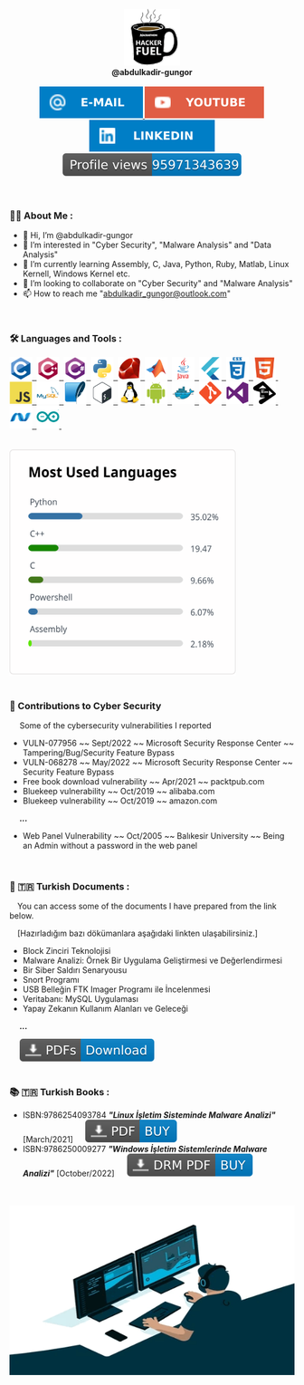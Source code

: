 <div id="user" align="center">
  <br />
  <div id="user_icon">
    <a href="https://github.com/abdulkadir-gungor/">
    <img src="coffee1.gif" width="100"/>
    </a>
  </div>
  <div id="user_name">  <b>@abdulkadir-gungor</b> </div>
  <br />
  <div id="user_badges">
    <a href="mailto:abdulkadir_gungor@outlook.com">
      <img src="E--Mail-blue.svg" alt="E-mail Badge"/>
    </a>
    <a href="https://www.youtube.com/channel/UCw8LW6znw5wYQsRP6tJrUpA">
      <img src="YouTube-red.svg" alt="Youtube Badge"/>
    </a>
    <a href="https://github.com/abdulkadir-gungor/">
      <img src="LinkedIn-blue.svg" alt="LinkedIn Badge"/>
    </a>
  </div>
  <div id="user_views">
     <a href="https://github.com/abdulkadir-gungor/">
      <img src="pv.svg" alt=""/>
     </a>
  <div>
  <br />
</div>



<div id="middle" align="left">
<br />

### :man_technologist: About Me : 
- 👋 Hi, I’m @abdulkadir-gungor
- 👀 I’m interested in "Cyber Security", "Malware Analysis" and "Data Analysis"
- 🌱 I’m currently learning Assembly, C, Java, Python, Ruby, Matlab, Linux Kernell, Windows Kernel etc.
- 💞️ I’m looking to collaborate on "Cyber Security" and "Malware Analysis"
- 📫 How to reach me "abdulkadir_gungor@outlook.com"

<br />

### :hammer_and_wrench: Languages and Tools :
<div>
  <a href="https://github.com/abdulkadir-gungor/">
  <img src="c-original.svg" title="C" alt="C" width="40" height="40"/>&nbsp;
  </a>
  <a href="https://github.com/abdulkadir-gungor/">
  <img src="cplusplus-original.svg" title="C++" alt="C++" width="40" height="40"/>&nbsp;
  </a>
  <a href="https://github.com/abdulkadir-gungor/">
    <img src="csharp-original.svg" title="C#" alt="C#" width="40" height="40"/>&nbsp;
  </a>
  <a href="https://github.com/abdulkadir-gungor/">
    <img src="python-original.svg" title="Python" alt="Python" width="40" height="40"/>&nbsp;
  </a>
  <a href="https://github.com/abdulkadir-gungor/">
    <img src="ruby-original.svg" title="Ruby" alt="Ruby" width="40" height="40"/>&nbsp;
  </a>
  <a href="https://github.com/abdulkadir-gungor/">
    <img src="matlab-original.svg" title="Matlab" alt="Matlab" width="40" height="40"/>&nbsp;
  </a>
  <a href="https://github.com/abdulkadir-gungor/">
    <img src="java-original-wordmark.svg" title="Java" alt="Java" width="40" height="40"/>&nbsp;
  </a>
  <a href="https://github.com/abdulkadir-gungor/">
    <img src="flutter-original.svg" title="Flutter" alt="Flutter" width="40" height="40"/>&nbsp;
  </a>
  <a href="https://github.com/abdulkadir-gungor/">
    <img src="css3-plain-wordmark.svg"  title="CSS3" alt="CSS" width="40" height="40"/>&nbsp;
  </a>
  <a href="https://github.com/abdulkadir-gungor/">
    <img src="html5-original.svg" title="HTML5" alt="HTML" width="40" height="40"/>&nbsp;
  </a>
  <a href="https://github.com/abdulkadir-gungor/">
    <img src="javascript-original.svg" title="JavaScript" alt="JavaScript" width="40" height="40"/>&nbsp;
  </a>
  <a href="https://github.com/abdulkadir-gungor/">
    <img src="mysql-original-wordmark.svg" title="MySQL"  alt="MySQL" width="40" height="40"/>&nbsp;
  </a>
  <a href="https://github.com/abdulkadir-gungor/">
    <img src="sqlite-original.svg" title="SQLite" alt="SQLite" width="40" height="40"/>&nbsp;
  </a>
  <a href="https://github.com/abdulkadir-gungor/">
    <img src="bash-original.svg" title="Bash" alt="Bash" width="40" height="40"/>&nbsp;
  </a>
  <a href="https://github.com/abdulkadir-gungor/">
    <img src="linux-original.svg" title="Linux" alt="Linux" width="40" height="40"/>&nbsp;
  </a>
  <a href="https://github.com/abdulkadir-gungor/">
    <img src="android-original.svg" title="Spring" alt="Spring" width="40" height="40"/>&nbsp;
  </a>
  <a href="https://github.com/abdulkadir-gungor/">
    <img src="docker-original.svg" title="Docker" alt="Docker" width="40" height="40"/>&nbsp;
  </a>
  <a href="https://github.com/abdulkadir-gungor/">
    <img src="git-original.svg" title="Git"  alt="Git" width="40" height="40"/>&nbsp;
  </a>
  <a href="https://github.com/abdulkadir-gungor/">
    <img src="visualstudio-plain.svg" title="Visual Studio" alt="Visual Studio" width="40" height="40"/>&nbsp;
  </a>
  <a href="https://github.com/abdulkadir-gungor/">
    <img src="jetbrains-plain.svg" title="Jetbrains" alt="Jetbrains" width="40" height="40"/>&nbsp;
  </a>
  <a href="https://github.com/abdulkadir-gungor/">
    <img src="dot-net-original.svg" title=".NET" alt=".NET" width="40" height="40"/>&nbsp;
  </a>
  <a href="https://github.com/abdulkadir-gungor/">
    <img src="arduino-original.svg" title="Ardunio" alt="Ardunio" width="40" height="40"/>&nbsp;
  </a>
</div>
  
<br />  
<br />

  <div id="statistics">
    <a href="https://github.com/abdulkadir-gungor/">
      <img src="Statistics.svg" width="400" height="400"/>
    </a>
  </div>

<br />

### 👏 Contributions to Cyber Security
&emsp; Some of the cybersecurity vulnerabilities I reported
 - VULN-077956 ~~ Sept/2022 ~~ Microsoft Security Response Center ~~ Tampering/Bug/Security Feature Bypass
 - VULN-068278 ~~ May/2022  ~~ Microsoft Security Response Center ~~ Security Feature Bypass
 - Free book download vulnerability ~~ Apr/2021  ~~ packtpub.com 
 - Bluekeep vulnerability ~~ Oct/2019 ~~ alibaba.com
 - Bluekeep vulnerability ~~ Oct/2019 ~~ amazon.com
 
  &emsp; ***...***
 
 - Web Panel Vulnerability ~~ Oct/2005 ~~ Balıkesir University ~~ Being an Admin without a password in the web panel
 
<br />  

### 📝 🇹🇷   Turkish Documents :
  &emsp;You can access some of the documents I have prepared from the link below.
  
  &emsp;[Hazırladığım bazı dökümanlara aşağıdaki linkten ulaşabilirsiniz.]
   
   - Block Zinciri Teknolojisi
   - Malware Analizi: Örnek Bir Uygulama Geliştirmesi ve Değerlendirmesi
   - Bir Siber Saldırı Senaryousu
   - Snort Programı
   - USB Belleğin FTK Imager Programı ile İncelenmesi
   - Veritabanı: MySQL Uygulaması
   - Yapay Zekanın Kullanım Alanları ve Geleceği
   
  &emsp; ***...***
   
  <div id="document_1">
    &emsp;
    <a href="https://drive.google.com/drive/folders/1AAANN1BNvaOu3rdJ6nIcyXJ2fXl6bc1o">
      <img src="PDFs-Download-blue.svg" alt="Documents"/>
    </a>
<br />
<br />

### 📚 🇹🇷   Turkish Books :
  - ISBN:9786254093784 ***"Linux İşletim Sisteminde Malware Analizi"*** [March/2021] &emsp; 
    <a href="https://play.google.com/store/books/details/?id=GWMhEAAAQBAJ">
      <img src="PDF-BUY-blue.svg" alt="Book"/>
    </a>
  - ISBN:9786250009277 ***"Windows İşletim Sistemlerinde Malware Analizi"*** [October/2022] &emsp; 
    <a href="https://play.google.com/store/books/details?id=u0CLEAAAQBAJ">
      <img src="DRM PDF-BUY-blue.svg" alt="Book"/>
    </a>
    
<br />
<br />

<div id="bottom" align="center">
  <a href="https://github.com/abdulkadir-gungor/">
    <img src="coder.gif" width="600" height="300"/>
 </a>
</div>
